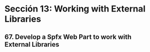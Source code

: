 # Sección 13: Working with External Libraries

## 67. Develop a Spfx Web Part to work with External Libraries



